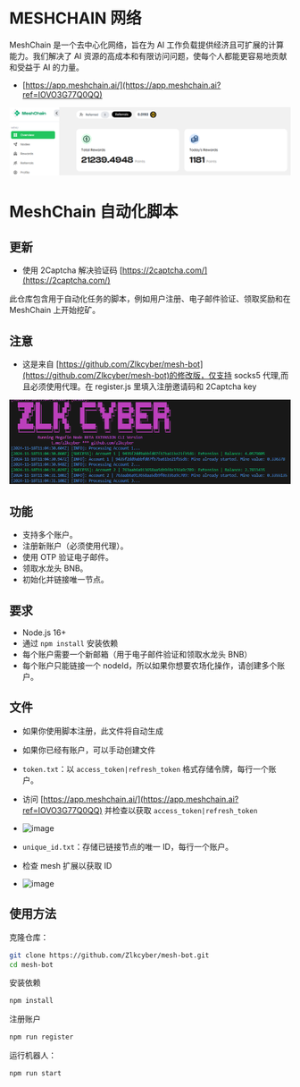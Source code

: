 # MESHCHAIN 网络

MeshChain 是一个去中心化网络，旨在为 AI 工作负载提供经济且可扩展的计算能力。我们解决了 AI 资源的高成本和有限访问问题，使每个人都能更容易地贡献和受益于 AI 的力量。

- [https://app.meshchain.ai/](https://app.meshchain.ai?ref=IOVO3G77Q0QQ)

![mesh](image.png)

# MeshChain 自动化脚本

## 更新

- 使用 2Captcha 解决验证码 [https://2captcha.com/](https://2captcha.com/)

此仓库包含用于自动化任务的脚本，例如用户注册、电子邮件验证、领取奖励和在 MeshChain 上开始挖矿。

## 注意

- 这是来自 [https://github.com/Zlkcyber/mesh-bot](https://github.com/Zlkcyber/mesh-bot)的修改版，仅支持 socks5 代理,而且必须使用代理。在 register.js 里填入注册邀请码和 2Captcha key

![banner](image-1.png)

## 功能

- 支持多个账户。
- 注册新账户（必须使用代理）。
- 使用 OTP 验证电子邮件。
- 领取水龙头 BNB。
- 初始化并链接唯一节点。

## 要求

- Node.js 16+
- 通过 `npm install` 安装依赖
- 每个账户需要一个新邮箱（用于电子邮件验证和领取水龙头 BNB）
- 每个账户只能链接一个 nodeId，所以如果你想要农场化操作，请创建多个账户。

## 文件

- 如果你使用脚本注册，此文件将自动生成
- 如果你已经有账户，可以手动创建文件
- `token.txt`：以 `access_token|refresh_token` 格式存储令牌，每行一个账户。
- 访问 [https://app.meshchain.ai/](https://app.meshchain.ai?ref=IOVO3G77Q0QQ) 并检查以获取 `access_token|refresh_token`
- ![image](https://github.com/user-attachments/assets/9c1571ef-f80e-4b62-9b59-a21c793bf69d)

- `unique_id.txt`：存储已链接节点的唯一 ID，每行一个账户。
- 检查 mesh 扩展以获取 ID
- ![image](https://github.com/user-attachments/assets/f715a727-8a1b-430c-b976-2b4f2d2c2bbd)

## 使用方法

克隆仓库：

```bash
git clone https://github.com/Zlkcyber/mesh-bot.git
cd mesh-bot
```

安装依赖

```bash
npm install
```

注册账户

```bash
npm run register
```

运行机器人：

```bash
npm run start
```
